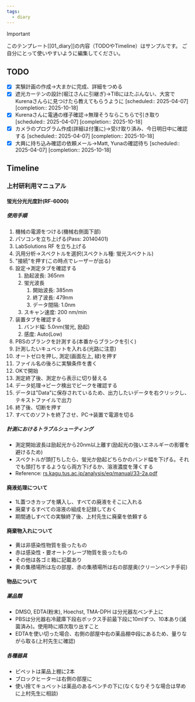 ```yaml
---
tags:
  - diary
---
```

> [!IMPORTANT]
> このテンプレート[[01_diary]]の内容（TODOやTimeline）はサンプルです。
> ご自分にとって使いやすいように編集してください。

## TODO

- [x] 実験計画の作成→大まかに完成、詳細をつめる
- [x] 遮光カーテンの設計(堀江さんに引継ぎ)→TIBにはたぶんない、大宮でKurenaさんらに見つけたら教えてもらうように   [scheduled:: 2025-04-07]  [completion:: 2025-10-18]
- [x] Kurenaさんに電通の様子確認→無理そうならこちらで引き取り   [scheduled:: 2025-04-07]  [completion:: 2025-10-18]
- [x] カメラのプログラム作成(詳細は付箋に)→受け取り済み、今日明日中に確認する   [scheduled:: 2025-04-07]  [completion:: 2025-10-18]
- [x] 大興に持ち込み確認の依頼メール→Matt, Yunaの確認待ち   [scheduled:: 2025-04-07]  [completion:: 2025-10-18]

## Timeline
### 上村研利用マニュアル
#### 蛍光分光光度計(RF-6000)
##### 使用手順
1. 機械の電源をつける(機械右側面下部)
2. パソコンを立ち上げる(Pass: 20140401)
3. LabSolutions RF を立ち上げる
4. 汎用分析→スペクトルを選択(スペクトル種: 蛍光スペクトル)
5. "接続"を押す(この時点でレーザーが出る)
6. 設定→測定タブを確認する
	1. 励起波長: 365nm
	2. 蛍光波長
		1. 開始波長: 385nm
		2. 終了波長: 479nm
		3. データ間隔: 1.0nm
	3. スキャン速度: 200 nm/min
7. 装置タブを確認する
	1. バンド幅: 5.0nm(蛍光, 励起)
	2. 感度: Auto(Low)
8. PBSのブランクを計測する(本番からブランクを引く)
9. 計測したいキュベットを入れる(光路に注意)
10. オートゼロを押し, 測定(画面左上, 緑)を押す
11. ファイル名の後ろに実験条件を書く
12. OKで開始
13. 測定終了後、測定から表示に切り替える
14. データ処理→ピーク検出でピークを確認する
15. データは"Data"に保存されているため、出力したいデータを右クリックし、テキストファイルで出力
16. 終了後、切断を押す
17. すべてのソフトを終了させ、PC→装置で電源を切る
##### 計測におけるトラブルシューティング
- 測定開始波長は励起光から20nm以上離す(励起光の強いエネルギーの影響を避けるため)
- スペクトルが頭打ちしたら、蛍光か励起どちらかのバンド幅を下げる。それでも頭打ちするようなら両方下げるか、溶液濃度を薄くする
- Reference: [rs.kagu.tus.ac.jp/analysis/eq/manual/33-2a.pdf](https://www.rs.kagu.tus.ac.jp/analysis/eq/manual/33-2a.pdf)

#### 廃液処理について
- 1L蓋つきカップを購入し、すべての廃液をそこに入れる
- 廃棄するすべての溶液の組成を記録しておく
- 期間通しすべての実験終了後、上村先生に廃棄を依頼する

#### 廃棄物入れについて
- 黄は非感染性物質を扱ったもの
- 赤は感染性・要オートクレーブ物質を扱ったもの
- その他は各ゴミ箱に記載あり
- 黄の集積場所は左の部屋、赤の集積場所は右の部屋奥(クリーンベンチ手前)

#### 物品について
##### 薬品類
- DMSO, EDTA(粉末), Hoechst, TMA-DPH は分光器左ベンチ上に
- PBSは分光器右冷蔵庫下段右ボックス手前最下段に10mlずつ、10本あり(滅菌済み)。使用時に順次取り出すこと
- EDTAを使い切った場合、右側の部屋中右の薬品棚中段にあるため、量りながら取る(上村先生に確認)
##### 各種器具
- ピペットは薬品上棚に2本
- ブロックヒーターは右側の部屋に
- 使い捨てキュベットは薬品のあるベンチの下に(なくなりそうな場合は早めに上村先生に相談)